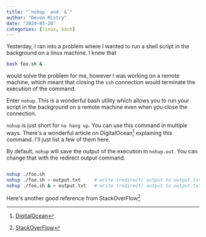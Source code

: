 ```yaml
---
title: "`nohup` and `&`"
author: "Deven Mistry"
date: "2024-03-20"
categories: [linux, bash]
---
```

Yesterday, I ran into a problem where I wanted to run a shell script in the background on a linux machine. I knew that

```sh
bash foo.sh &
```

would solve the problem for me, however I was working on a remote machine, which meant that closing the `ssh` connection would terminate the execution of the command.

Enter `nohup`. This is a wonderful bash utility which allows you to run your script in the background on a remote machine even when you close the connection.

`nohup` is just short for `no hang up`. You can use this command in multiple ways. There's a wonderful article on DigitalOcean[^1] explaining this command. I'll just list a few of them here.

By default, `nohup` will save the output of the execution in `nohup.out`. You can change that with the redirect output command.

```sh

nohup ./foo.sh
nohup ./foo.sh > output.txt     # write (redirect) output to output.txt
nohup ./foo.sh & > output.txt   # write (redirect) output to output.txt and run the script in the background
```

Here's another good reference from StackOverFlow[^2]

[^1]: [DigitalOcean](https://www.digitalocean.com/community/tutorials/nohup-command-in-linux)
[^2]: [StackOverFlow](https://stackoverflow.com/questions/44222883/run-a-shell-script-and-immediately-background-it-however-keep-the-ability-to-in)
